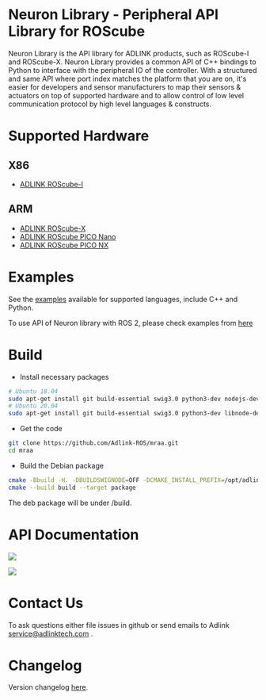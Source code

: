 Neuron Library - Peripheral API Library for ROScube
===================================================

Neuron Library is the API library for ADLINK products, such as ROScube-I and ROScube-X.
Neuron Library provides a common API of C++ bindings to Python to interface with the peripheral IO of the controller. 
With a structured and same API where port index matches the platform that you are on,
it's easier for developers and sensor manufacturers to map their sensors & actuators on top of supported hardware
and to allow control of low level communication protocol by high level languages & constructs.

Supported Hardware
==================

X86
---
* [ADLINK ROScube-I](../roscube_series/docs/adlink_roscube_i.md)

ARM
---
* [ADLINK ROScube-X](../roscube_series/docs/adlink_roscube_x.md)
* [ADLINK ROScube PICO Nano](../roscube_series/docs/adlink_roscube_npn1.md)
* [ADLINK ROScube PICO NX](../roscube_series/docs/adlink_roscube_npn2.md)

Examples
========

See the [examples](../../tree/master/examples) available for supported languages, include C++ and Python.

To use API of Neuron library with ROS 2, please check examples from [here](https://github.com/Adlink-ROS/neuron_library_example)

Build
=====

* Install necessary packages

```bash
# Ubuntu 18.04
sudo apt-get install git build-essential swig3.0 python3-dev nodejs-dev cmake libjson-c-dev
# Ubuntu 20.04
sudo apt-get install git build-essential swig3.0 python3-dev libnode-dev cmake libjson-c-dev
```

* Get the code

```bash
git clone https://github.com/Adlink-ROS/mraa.git
cd mraa
```

* Build the Debian package

```bash
cmake -Bbuild -H. -DBUILDSWIGNODE=OFF -DCMAKE_INSTALL_PREFIX=/opt/adlink/neuron-sdk/neuron-library/
cmake --build build --target package
```

The deb package will be under /build.

API Documentation
=================

<a href="https://iotdk.intel.com/docs/master/mraa/"><img src="http://iotdk.intel.com/misc/logos/c++.png"/></a>

<a href="https://iotdk.intel.com/docs/master/mraa/python/"><img src="http://iotdk.intel.com/misc/logos/python.png"/></a>

Contact Us
==========

To ask questions either file issues in github or send emails to Adlink service@adlinktech.com . 

Changelog
=========

Version changelog [here](ADLINK_CHANGELOG).
